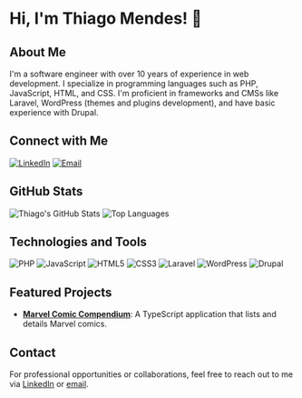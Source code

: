 # Hi, I'm Thiago Mendes! 👋

## About Me

I'm a software engineer with over 10 years of experience in web development. I specialize in programming languages such as PHP, JavaScript, HTML, and CSS. I'm proficient in frameworks and CMSs like Laravel, WordPress (themes and plugins development), and have basic experience with Drupal.

## Connect with Me

[![LinkedIn](https://img.shields.io/badge/LinkedIn-blue?style=flat-square&logo=linkedin&logoColor=white)](https://www.linkedin.com/in/thiagotmendes/)
[![Email](https://img.shields.io/badge/Email-red?style=flat-square&logo=gmail&logoColor=white)](mailto:your-email@example.com)

## GitHub Stats

![Thiago's GitHub Stats](https://github-readme-stats.vercel.app/api?username=thiagotmendes&show_icons=true&theme=dracula)
![Top Languages](https://github-readme-stats.vercel.app/api/top-langs/?username=thiagotmendes&layout=compact&theme=dracula)

## Technologies and Tools

![PHP](https://img.shields.io/badge/PHP-777BB4?style=flat-square&logo=php&logoColor=white)
![JavaScript](https://img.shields.io/badge/JavaScript-F7DF1E?style=flat-square&logo=javascript&logoColor=black)
![HTML5](https://img.shields.io/badge/HTML5-E34F26?style=flat-square&logo=html5&logoColor=white)
![CSS3](https://img.shields.io/badge/CSS3-1572B6?style=flat-square&logo=css3&logoColor=white)
![Laravel](https://img.shields.io/badge/Laravel-FF2D20?style=flat-square&logo=laravel&logoColor=white)
![WordPress](https://img.shields.io/badge/WordPress-21759B?style=flat-square&logo=wordpress&logoColor=white)
![Drupal](https://img.shields.io/badge/Drupal-0678BE?style=flat-square&logo=drupal&logoColor=white)

## Featured Projects

- [**Marvel Comic Compendium**](https://github.com/thiagotmendes/marvel-comic-compendium): A TypeScript application that lists and details Marvel comics.

## Contact

For professional opportunities or collaborations, feel free to reach out to me via [LinkedIn](https://www.linkedin.com/in/thiagotmendes/) or [email](mailto:your-email@example.com).
